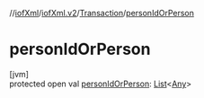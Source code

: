 //[iofXml](../../../index.md)/[iofXml.v2](../index.md)/[Transaction](index.md)/[personIdOrPerson](person-id-or-person.md)

# personIdOrPerson

[jvm]\
protected open val [personIdOrPerson](person-id-or-person.md): [List](https://docs.oracle.com/javase/8/docs/api/java/util/List.html)<[Any](https://kotlinlang.org/api/latest/jvm/stdlib/kotlin/-any/index.html)>
